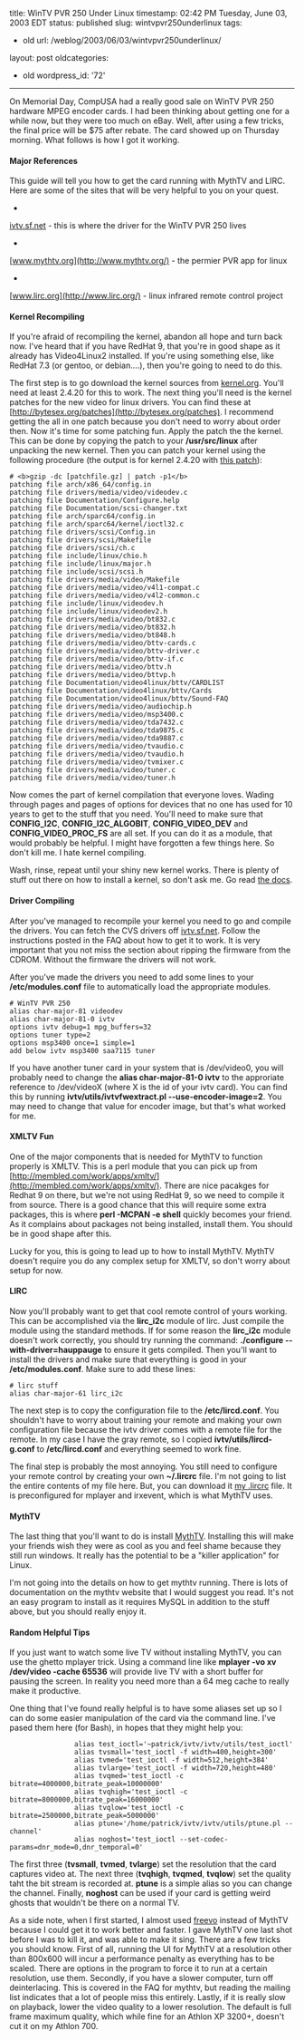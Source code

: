 title: WinTV PVR 250 Under Linux
timestamp: 02:42 PM Tuesday, June 03, 2003 EDT
status: published
slug: wintvpvr250underlinux
tags:
- old
url: /weblog/2003/06/03/wintvpvr250underlinux/

layout: post
oldcategories:
- old
wordpress_id: '72'

---

On Memorial Day, CompUSA had a really good sale on WinTV PVR 250 hardware MPEG encoder cards.  I had been thinking about getting one for a while now, but they were too much on eBay.  Well, after using a few tricks, the final price will be $75 after rebate.  The card showed up on Thursday morning.  What follows is how I got it working.





#### Major References





This guide will tell you how to get the card running with MythTV and LIRC.  Here are some of the sites that will be very helpful to you on your quest.







  * 
[ivtv.sf.net](http://ivtv.sf.net/) - this is where the driver for the WinTV PVR 250 lives


  * 
[www.mythtv.org](http://www.mythtv.org/) - the permier PVR app for linux


  * 
[www.lirc.org](http://www.lirc.org/) - linux infrared remote control project




#### Kernel Recompiling





If you're afraid of recompiling the kernel, abandon all hope and turn back now.  I've heard that if you have RedHat 9, that you're in good shape as it already has Video4Linux2 installed.  If you're using something else, like RedHat 7.3 (or gentoo, or debian....), then you're going to need to do this.






The first step is to go download the kernel sources from [kernel.org](http://www.kernel.org/).  You'll need at least 2.4.20 for this to work.  The next thing you'll need is the kernel patches for the new video for linux drivers.  You can find these at [http://bytesex.org/patches](http://bytesex.org/patches).  I recommend getting the all in one patch because you don't need to worry about order then.  Now it's time for some patching fun.  Apply the patch the the kernel.  This can be done by copying the patch to your **/usr/src/linux** after unpacking the new kernel.  Then you can patch your kernel using the following procedure (the output is for kernel 2.4.20 with [this patch](http://bytesex.org/patches/2.4.20/patch-2.4.20-kraxel.gz)):




    
    
    # <b>gzip -dc [patchfile.gz] | patch -p1</b>
    patching file arch/x86_64/config.in
    patching file drivers/media/video/videodev.c
    patching file Documentation/Configure.help
    patching file Documentation/scsi-changer.txt
    patching file arch/sparc64/config.in
    patching file arch/sparc64/kernel/ioctl32.c
    patching file drivers/scsi/Config.in
    patching file drivers/scsi/Makefile
    patching file drivers/scsi/ch.c
    patching file include/linux/chio.h
    patching file include/linux/major.h
    patching file include/scsi/scsi.h
    patching file drivers/media/video/Makefile
    patching file drivers/media/video/v4l1-compat.c
    patching file drivers/media/video/v4l2-common.c
    patching file include/linux/videodev.h
    patching file include/linux/videodev2.h
    patching file drivers/media/video/bt832.c
    patching file drivers/media/video/bt832.h
    patching file drivers/media/video/bt848.h
    patching file drivers/media/video/bttv-cards.c
    patching file drivers/media/video/bttv-driver.c
    patching file drivers/media/video/bttv-if.c
    patching file drivers/media/video/bttv.h
    patching file drivers/media/video/bttvp.h
    patching file Documentation/video4linux/bttv/CARDLIST
    patching file Documentation/video4linux/bttv/Cards
    patching file Documentation/video4linux/bttv/Sound-FAQ
    patching file drivers/media/video/audiochip.h
    patching file drivers/media/video/msp3400.c
    patching file drivers/media/video/tda7432.c
    patching file drivers/media/video/tda9875.c
    patching file drivers/media/video/tda9887.c
    patching file drivers/media/video/tvaudio.c
    patching file drivers/media/video/tvaudio.h
    patching file drivers/media/video/tvmixer.c
    patching file drivers/media/video/tuner.c
    patching file drivers/media/video/tuner.h
    





Now comes the part of kernel compilation that everyone loves.  Wading through pages and pages of options for devices that no one has used for 10 years to get to the stuff that you need.  You'll need to make sure that **CONFIG_I2C**, **CONFIG_I2C_ALGOBIT**, **CONFIG_VIDEO_DEV** and **CONFIG_VIDEO_PROC_FS** are all set.  If you can do it as a module, that would probably be helpful.  I might have forgotten a few things here.  So don't kill me.  I hate kernel compiling.






Wash, rinse, repeat until your shiny new kernel works.  There is plenty of stuff out there on how to install a kernel, so don't ask me.  Go read [the docs](http://www.tldp.org/).





#### Driver Compiling





After you've managed to recompile your kernel you need to go and compile the drivers.  You can fetch the CVS drivers off [ivtv.sf.net](http://ivtv.sf.net/).  Follow the instructions posted in the FAQ about how to get it to work.  It is very important that you not miss the section about ripping the firmware from the CDROM.  Without the firmware the drivers will not work.






After you've made the drivers you need to add some lines to your **/etc/modules.conf** file to automatically load the appropriate modules.




    
    
    # WinTV PVR 250
    alias char-major-81 videodev
    alias char-major-81-0 ivtv
    options ivtv debug=1 mpg_buffers=32
    options tuner type=2
    options msp3400 once=1 simple=1
    add below ivtv msp3400 saa7115 tuner
    





If you have another tuner card in your system that is /dev/video0, you will probably need to change the **alias char-major-81-0 ivtv** to the approriate reference to /dev/videoX (where X is the id of your ivtv card).  You can find this by running **ivtv/utils/ivtvfwextract.pl --use-encoder-image=2**.  You may need to change that value for encoder image, but that's what worked for me.





#### XMLTV Fun





One of the major components that is needed for MythTV to function properly is XMLTV.  This is a perl module that you can pick up from [http://membled.com/work/apps/xmltv/](http://membled.com/work/apps/xmltv/).  There are nice pacakges for Redhat 9 on there, but we're not using RedHat 9, so we need to compile it from source.  There is a good chance that this will require some extra packages, this is where **perl -MCPAN -e shell** quickly becomes your friend.  As it complains about packages not being installed, install them.  You should be in good shape after this.






Lucky for you, this is going to lead up to how to install MythTV.  MythTV doesn't require you do any complex setup for XMLTV, so don't worry about setup for now.





#### LIRC





Now you'll probably want to get that cool remote control of yours working.  This can be accomplished via the **lirc_i2c** module of lirc.  Just compile the module using the standard methods.  If for some reason the **lirc_i2c** module doesn't work correctly, you should try running the command: **./configure --with-driver=hauppauge** to ensure it gets compiled.  Then you'll want to install the drivers and make sure that everything is good in your **/etc/modules.conf**.  Make sure to add these lines:




    
    
    # lirc stuff
    alias char-major-61 lirc_i2c
    





The next step is to copy the configuration file to the **/etc/lircd.conf**.  You shouldn't have to worry about training your remote and making your own configuration file because the ivtv driver comes with a remote file for the remote.  In my case I have the gray remote, so I copied **ivtv/utils/lircd-g.conf** to **/etc/lircd.conf** and everything seemed to work fine.






The final step is probably the most annoying.  You still need to configure your remote control by creating your own **~/.lircrc** file.  I'm not going to list the entire contents of my file here.  But, you can download it [my .lircrc](/misc/dotlircrc) file.  It is preconfigured for mplayer and irxevent, which is what MythTV uses.





#### MythTV





The last thing that you'll want to do is install [MythTV](http://www.mythtv.org/).  Installing this will make your friends wish they were as cool as you and feel shame because they still run windows.  It really has the potential to be a "killer application" for Linux.






I'm not going into the details on how to get mythtv running.  There is lots of documentation on the mythtv website that I would suggest you read.  It's not an easy program to install as it requires MySQL in addition to the stuff above, but you should really enjoy it.





#### Random Helpful Tips




If you just want to watch some live TV without installing MythTV, you can use the ghetto mplayer trick.  Using a command line like **mplayer -vo xv /dev/video -cache 65536** will provide live TV with a short buffer for pausing the screen.  In reality you need more than a 64 meg cache to really make it productive.






One thing that I've found really helpful is to have some aliases set up so I can do some easier manipulation of the card via the command line.  I've pased them here (for Bash), in hopes that they might help you:




    
    
                    alias test_ioctl='~patrick/ivtv/ivtv/utils/test_ioctl'
                    alias tvsmall='test_ioctl -f width=400,height=300'
                    alias tvmed='test_ioctl -f width=512,height=384'
                    alias tvlarge='test_ioctl -f width=720,height=480'
                    alias tvqmed='test_ioctl -c bitrate=4000000,bitrate_peak=10000000'
                    alias tvqhigh='test_ioctl -c bitrate=8000000,bitrate_peak=16000000'
                    alias tvqlow='test_ioctl -c bitrate=2500000,bitrate_peak=5000000'
                    alias ptune='/home/patrick/ivtv/ivtv/utils/ptune.pl --channel'
                    alias noghost='test_ioctl --set-codec-params=dnr_mode=0,dnr_temporal=0'
    





The first three (**tvsmall**, **tvmed**, **tvlarge**) set the resolution that the card captures video at.  The next three (**tvqhigh**, **tvqmed**, **tvqlow**) set the quality taht the bit stream is recorded at.  **ptune** is a simple alias so you can change the channel.  Finally, **noghost** can be used if your card is getting weird ghosts that wouldn't be there on a normal TV.






As a side note, when I first started, I almost used [freevo](http://freevo.sf.net/) instead of MythTV because I could get it to work better and faster.  I gave MythTV one last shot before I was to kill it, and was able to make it sing.  There are a few tricks you should know.  First of all, running the UI for MythTV at a resolution other than 800x600 will incur a performance penalty as everything has to be scaled.  There are options in the program to force it to run at a certain resolution, use them.  Secondly, if you have a slower computer, turn off deinterlacing.  This is covered in the FAQ for mythtv, but reading the mailing list indicates that a lot of people miss this entirely.  Lastly, if it is really slow on playback, lower the video quality to a lower resolution.  The default is full frame maximum quality, which while fine for an Athlon XP 3200+, doesn't cut it on my Athlon 700.

